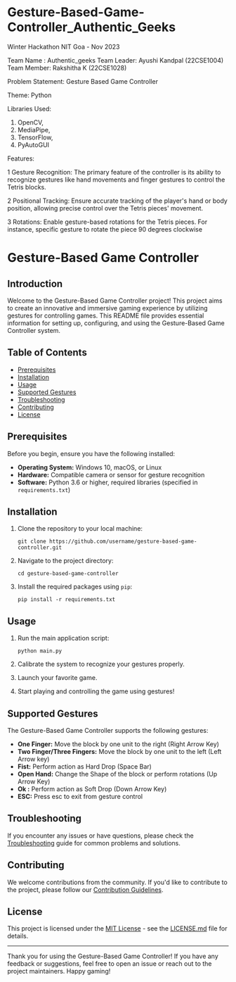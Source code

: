 # Gesture-Based-Game-Controller_Authentic_Geeks

Winter Hackathon NIT Goa - Nov 2023

Team Name : Authentic_geeks
Team Leader: Ayushi Kandpal (22CSE1004)
Team Member: Rakshitha K (22CSE1028)

Problem Statement: Gesture Based Game Controller


Theme: Python

Libraries Used: 
1) OpenCV,
2) MediaPipe,
3) TensorFlow,
4) PyAutoGUI


Features:

1 Gesture Recognition: The primary feature
of the controller is its ability to recognize
gestures like hand movements and finger
gestures to control the Tetris blocks.

2 Positional Tracking: Ensure accurate
tracking of the player's hand or body
position, allowing precise control over the
Tetris pieces' movement.


3 Rotations: Enable gesture-based rotations
for the Tetris pieces. For instance, 
specific gesture to rotate the piece 90
degrees clockwise

# Gesture-Based Game Controller

## Introduction

Welcome to the Gesture-Based Game Controller project! This project aims to create an innovative and immersive gaming experience by utilizing gestures for controlling games. This README file provides essential information for setting up, configuring, and using the Gesture-Based Game Controller system.

## Table of Contents

- [Prerequisites](#prerequisites)
- [Installation](#installation)
- [Usage](#usage)
- [Supported Gestures](#supported-gestures)
- [Troubleshooting](#troubleshooting)
- [Contributing](#contributing)
- [License](#license)

## Prerequisites

Before you begin, ensure you have the following installed:

- **Operating System:** Windows 10, macOS, or Linux
- **Hardware:** Compatible camera or sensor for gesture recognition
- **Software:** Python 3.6 or higher, required libraries (specified in `requirements.txt`)

## Installation

1. Clone the repository to your local machine:

   ```
   git clone https://github.com/username/gesture-based-game-controller.git
   ```

2. Navigate to the project directory:

   ```
   cd gesture-based-game-controller
   ```

3. Install the required packages using `pip`:

   ```
   pip install -r requirements.txt
   ```

## Usage

1. Run the main application script:

   ```
   python main.py
   ```

2. Calibrate the system to recognize your gestures properly.

3. Launch your favorite game.

4. Start playing and controlling the game using gestures!

## Supported Gestures

The Gesture-Based Game Controller supports the following gestures:

- **One Finger:** Move the block by one unit to the right (Right Arrow Key)
- **Two Finger/Three Fingers:** Move the block by one unit to the left (Left Arrow key)
- **Fist:** Perform action as Hard Drop (Space Bar)
- **Open Hand:** Change the Shape of the block or perform rotations (Up Arrow Key)
- **Ok :** Perform action as Soft Drop (Down Arrow Key)
- **ESC:** Press esc to exit from gesture control

## Troubleshooting

If you encounter any issues or have questions, please check the [Troubleshooting](TROUBLESHOOTING.md) guide for common problems and solutions.

## Contributing

We welcome contributions from the community. If you'd like to contribute to the project, please follow our [Contribution Guidelines](CONTRIBUTING.md).

## License

This project is licensed under the [MIT License](LICENSE.md) - see the [LICENSE.md](LICENSE.md) file for details.

---

Thank you for using the Gesture-Based Game Controller! If you have any feedback or suggestions, feel free to open an issue or reach out to the project maintainers. Happy gaming!
